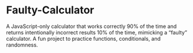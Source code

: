 # Faulty-Calculator
A JavaScript-only calculator that works correctly 90% of the time and returns intentionally incorrect results 10% of the time, mimicking a “faulty” calculator. A fun project to practice functions, conditionals, and randomness.
